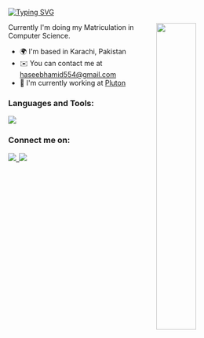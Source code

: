 [![Typing SVG](https://readme-typing-svg.demolab.com?font=Fira+Code&pause=1000&color=094EFF&multiline=true&width=435&height=60&lines=Hi%2C+My+name+is+Abdul+Haseeb;I'm+a+Blockchain+Developer+)](https://git.io/typing-svg)

<img width="40%" src="https://r7q6w9z6.rocketcdn.me/career/wp-content/uploads/2020/03/hello.gif" align="right" />

Currently I'm doing my Matriculation in Computer Science.

* 🌍  I'm based in Karachi, Pakistan
* ✉️  You can contact me at [haseebhamid554@gmail.com](mailto:haseebhamid554@gmail.com)
* 🚀  I'm currently working at [Pluton](https://pluton.ltd)


### Languages and Tools:

<p align="left">
    <img src="https://skillicons.dev/icons?i=js,html,css,bootstrap,react,solidity,nodejs,bash,powershell,github,vscode&perline=8"/>
</p>

### Connect me on:

<p align="left">
    <a href="https://www.linkedin.com/in/abdul-haseeb-hamid-83039923a" target="_blank" rel="noreferrer">
        <img src="https://skillicons.dev/icons?i=linkedin"/>&thinsp;
  </a>
    <a href="https://www.instagram.com/_haseebbbb_" target="_blank" rel="noreferrer">
     <img src="https://skillicons.dev/icons?i=instagram"/>
  </a>
    
</p>
